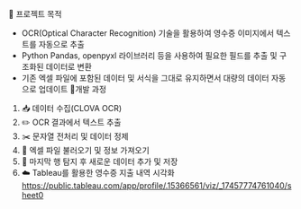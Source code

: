 

🧐 프로젝트 목적
- OCR(Optical Character Recognition) 기술을 활용하여 영수증 이미지에서 텍스트를 자동으로 추출
- Python Pandas, openpyxl 라이브러리 등을 사용하여 필요한 필드를 추출 및 구조화된 데이터로 변환
- 기존 엑셀 파일에 포함된 데이터 및 서식을 그대로 유지하면서 대량의 데이터 자동으로 업데이트
📝개발 과정

1. 📥 데이터 수집(CLOVA OCR)
2. ✏️ OCR 결과에서 텍스트 추출
3. ✂️ 문자열 전처리 및 데이터 정제
4. 📂 엑셀 파일 불러오기 및 정보 가져오기
5. 📘 마지막 행 탐지 후 새로운 데이터 추가 및 저장
6. ☁️ Tableau를 활용한 영수증 지출 내역 시각화
   https://public.tableau.com/app/profile/.15366561/viz/_17457774761040/sheet0
